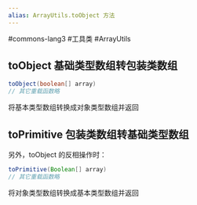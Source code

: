 ```yaml
---
alias: ArrayUtils.toObject 方法
---
```


#commons-lang3 #工具类 #ArrayUtils 

## toObject 基础类型数组转包装类数组

```java
toObject(boolean[] array)
// 其它重载函数略
```

将基本类型数组转换成对象类型数组并返回

## toPrimitive 包装类数组转基础类型数组

另外，toObject 的反相操作时：

```java
toPrimitive(Boolean[] array)
// 其它重载函数略
```

将对象类型数组转换成基本类型数组并返回
